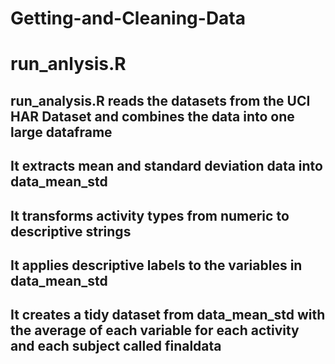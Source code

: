 # Getting-and-Cleaning-Data
# run_anlysis.R
## run_analysis.R reads the datasets from the UCI HAR Dataset and combines the data into one large dataframe
## It extracts mean and standard deviation data into data_mean_std
## It transforms activity types from numeric to descriptive strings
## It applies descriptive labels to the variables in data_mean_std
## It creates a tidy dataset from data_mean_std with the average of each variable for each activity and each subject called finaldata
